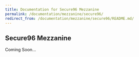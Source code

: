 ```yaml
---
title: Documentation for Secure96 Mezzanine
permalink: /documentation/mezzanine/secure96/
redirect_from: /documentation/mezzanine/secure96/README.md/
---
```

## Secure96 Mezzanine

Coming Soon...
